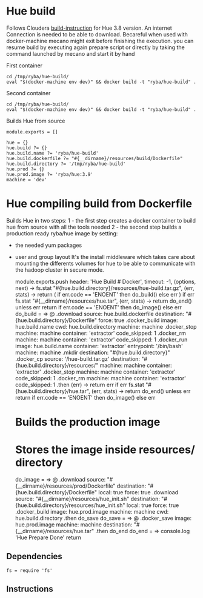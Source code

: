 #  Hue  build

Follows Cloudera   [build-instruction][cloudera-hue] for Hue 3.8 version.
An internet Connection is needed to be able to download.
Becareful when used with docker-machine mecano might exit before finishing
the execution. you can resume build by executing again prepare script or directly
by taking the command launched by mecano and start it by hand

First container
```
cd /tmp/ryba/hue-build/
eval "$(docker-machine env dev)" && docker build -t "ryba/hue-build" .
```

Second container
```
cd /tmp/ryba/hue-build/
eval "$(docker-machine env dev)" && docker build -t "ryba/hue-build" .
```

Builds Hue from source

    module.exports = []

    hue = {}
    hue.build ?= {}
    hue.build.name ?= 'ryba/hue-build'
    hue.build.dockerfile ?= "#{__dirname}/resources/build/Dockerfile"
    hue.build.directory ?= '/tmp/ryba/hue-build'
    hue.prod ?= {}
    hue.prod.image ?= 'ryba/hue:3.9'
    machine = 'dev'

# Hue compiling build from Dockerfile

Builds Hue in two steps:
1 - the first step creates a docker container to build hue from source with all the tools needed
2 - the second step builds a production ready ryba/hue image by setting:
  * the needed yum packages
  * user and group layout
It's the install middleware which takes care about mounting the differents volumes
for hue to be able to communicate with the hadoop cluster in secure mode.



    module.exports.push header: 'Hue Build # Docker', timeout: -1, (options, next) ->
      fs.stat "#{hue.build.directory}/resources/hue-build.tar.gz", (err, stats) ->
        return ( if err.code == 'ENOENT' then do_build() else err ) if err
        fs.stat "#{__dirname}/resources/hue.tar", (err, stats) ->
            return do_end() unless  err
            return if err.code == 'ENOENT' then do_image() else err
      do_build = =>
        @
        .download
          source: hue.build.dockerfile
          destination: "#{hue.build.directory}/Dockerfile"
          force: true
        .docker_build
          image: hue.build.name
          cwd: hue.build.directory
          machine: machine
        .docker_stop
          machine: machine
          container: 'extractor'
          code_skipped: 1
        .docker_rm
          machine: machine
          container: 'extractor'
          code_skipped: 1
        .docker_run
          image: hue.build.name
          container: 'extractor'
          entrypoint: '/bin/bash'
          machine: machine
        .mkdir
          destination: "#{hue.build.directory}"
        .docker_cp
          source: '/hue-build.tar.gz'
          destination: "#{hue.build.directory}/resources/"
          machine: machine
          container: 'extractor'
        .docker_stop
          machine: machine
          container: 'extractor'
          code_skipped: 1
        .docker_rm
          machine: machine
          container: 'extractor'
          code_skipped: 1
        .then (err) ->
          return err if err
          fs.stat "#{hue.build.directory}/hue.tar", (err, stats) ->
            return do_end() unless  err
            return if err.code == 'ENOENT' then do_image() else err
      # Builds the production image
      # Stores the image inside resources/ directory
      do_image = =>
        @
        .download
          source: "#{__dirname}/resources/prod/Dockerfile"
          destination: "#{hue.build.directory}/Dockerfile"
          local: true
          force: true
        .download
          source: "#{__dirname}/resources/hue_init.sh"
          destination: "#{hue.build.directory}/resources/hue_init.sh"
          local: true
          force: true
        .docker_build
          image: hue.prod.image
          machine: machine
          cwd: hue.build.directory
        .then do_save
      do_save = =>
        @
        .docker_save
          image: hue.prod.image
          machine: machine
          destination: "#{__dirname}/resources/hue.tar"
        .then do_end
      do_end = =>
        console.log 'Hue Prepare Done'
        return

## Dependencies

    fs = require 'fs'

## Instructions

[cloudera-hue]:(https://github.com/cloudera/hue#development-prerequisites)
